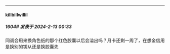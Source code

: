
*****

####  killbillwillil  
##### 1604#       发表于 2024-2-13 00:33

同调会用来换角色纸的那个红色胶囊以后会溢出吗？月卡还剩一周了，在想金信用是换别的钥从还是换胶囊先

